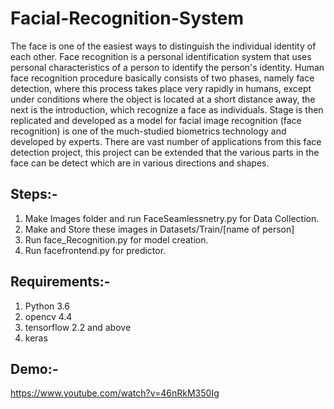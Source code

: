 # Facial-Recognition-System
The face is one of the easiest ways to distinguish the individual identity of each other. Face recognition is a personal identification system that uses personal characteristics of a person to identify the person's identity. Human face recognition procedure basically consists of two phases, namely face detection, where this process takes place very rapidly in humans, except under conditions where the object is located at a short distance away, the next is the introduction, which recognize a face as individuals. Stage is then replicated and developed as a model for facial image recognition (face recognition) is one of the much-studied biometrics technology and developed by experts. There are vast number of applications from this face detection project, this project can be extended that the various parts in the face can be detect which are in various directions and shapes.

## Steps:-
1. Make Images folder and run FaceSeamlessnetry.py for Data Collection.
2. Make and Store these images in Datasets/Train/[name of person]
3. Run face_Recognition.py for model creation.
4. Run facefrontend.py for predictor.

## Requirements:-
1. Python 3.6
2. opencv 4.4
3. tensorflow 2.2 and above
4. keras

## Demo:-
https://www.youtube.com/watch?v=46nRkM350Ig
